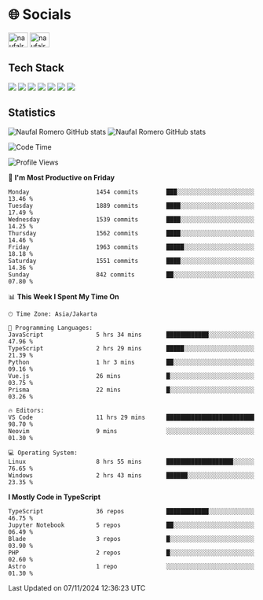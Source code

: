 <h1 align="">🌐 Socials</h1>
<p align="left">
<a href="https://linkedin.com/in/naufal-romero-putra-pratama-9ab816177/" target="blank"><img align="center" src="https://raw.githubusercontent.com/rahuldkjain/github-profile-readme-generator/master/src/images/icons/Social/linked-in-alt.svg" alt="naufalromero" height="30" width="40" /></a>
<a href="https://instagram.com/naufalromero" target="blank"><img align="center" src="https://raw.githubusercontent.com/rahuldkjain/github-profile-readme-generator/master/src/images/icons/Social/instagram.svg" alt="naufalromero" height="30" width="40" /></a>
</p>


<h2 align="">Tech Stack</h2>
<div align="">
  <img src="https://img.shields.io/badge/next.js-000000?style=for-the-badge&logo=nextdotjs&logoColor=white"/>
 <img src="https://img.shields.io/badge/typescript-%23007ACC.svg?style=for-the-badge&logo=typescript&logoColor=white"/>
 <img src="https://img.shields.io/badge/react-%2320232a.svg?style=for-the-badge&logo=react&logoColor=%2361DAFB"/>
 <img src="https://img.shields.io/badge/tailwindcss-%2338B2AC.svg?style=for-the-badge&logo=tailwind-css&logoColor=white"/>
 <img src="https://img.shields.io/badge/Prisma-3982CE?style=for-the-badge&logo=Prisma&logoColor=white"/>
 <img src="https://img.shields.io/badge/javascript-%23323330.svg?style=for-the-badge&logo=javascript&logoColor=%23F7DF1E"/>
 <img src="https://img.shields.io/badge/java-%23ED8B00.svg?style=for-the-badge&logo=openjdk&logoColor=white"/>
</div>


<h2 align="">Statistics</h2>
<div align="">
<img src="https://github-readme-stats-xi-nine-74.vercel.app/api?username=romves&show_icons=true&theme=tokyonight&include_all_commits=true&count_private=true" alt="Naufal Romero GitHub stats"/>
<img src="https://github-readme-stats-xi-nine-74.vercel.app/api/top-langs/?username=romves&theme=tokyonight&hide_border=false&include_all_commits=true&count_private=true&layout=compact" alt="Naufal Romero GitHub stats"/>
</div>

<!--START_SECTION:waka-->
![Code Time](http://img.shields.io/badge/Code%20Time-1%2C719%20hrs%2022%20mins-blue)

![Profile Views](http://img.shields.io/badge/Profile%20Views-0-blue)

📅 **I'm Most Productive on Friday** 

```text
Monday                   1454 commits        ███░░░░░░░░░░░░░░░░░░░░░░   13.46 % 
Tuesday                  1889 commits        ████░░░░░░░░░░░░░░░░░░░░░   17.49 % 
Wednesday                1539 commits        ████░░░░░░░░░░░░░░░░░░░░░   14.25 % 
Thursday                 1562 commits        ████░░░░░░░░░░░░░░░░░░░░░   14.46 % 
Friday                   1963 commits        █████░░░░░░░░░░░░░░░░░░░░   18.18 % 
Saturday                 1551 commits        ████░░░░░░░░░░░░░░░░░░░░░   14.36 % 
Sunday                   842 commits         ██░░░░░░░░░░░░░░░░░░░░░░░   07.80 % 
```


📊 **This Week I Spent My Time On** 

```text
🕑︎ Time Zone: Asia/Jakarta

💬 Programming Languages: 
JavaScript               5 hrs 34 mins       ████████████░░░░░░░░░░░░░   47.96 % 
TypeScript               2 hrs 29 mins       █████░░░░░░░░░░░░░░░░░░░░   21.39 % 
Python                   1 hr 3 mins         ██░░░░░░░░░░░░░░░░░░░░░░░   09.16 % 
Vue.js                   26 mins             █░░░░░░░░░░░░░░░░░░░░░░░░   03.75 % 
Prisma                   22 mins             █░░░░░░░░░░░░░░░░░░░░░░░░   03.26 % 

🔥 Editors: 
VS Code                  11 hrs 29 mins      █████████████████████████   98.70 % 
Neovim                   9 mins              ░░░░░░░░░░░░░░░░░░░░░░░░░   01.30 % 

💻 Operating System: 
Linux                    8 hrs 55 mins       ███████████████████░░░░░░   76.65 % 
Windows                  2 hrs 43 mins       ██████░░░░░░░░░░░░░░░░░░░   23.35 % 
```

**I Mostly Code in TypeScript** 

```text
TypeScript               36 repos            ████████████░░░░░░░░░░░░░   46.75 % 
Jupyter Notebook         5 repos             ██░░░░░░░░░░░░░░░░░░░░░░░   06.49 % 
Blade                    3 repos             █░░░░░░░░░░░░░░░░░░░░░░░░   03.90 % 
PHP                      2 repos             █░░░░░░░░░░░░░░░░░░░░░░░░   02.60 % 
Astro                    1 repo              ░░░░░░░░░░░░░░░░░░░░░░░░░   01.30 % 
```




 Last Updated on 07/11/2024 12:36:23 UTC
<!--END_SECTION:waka-->
